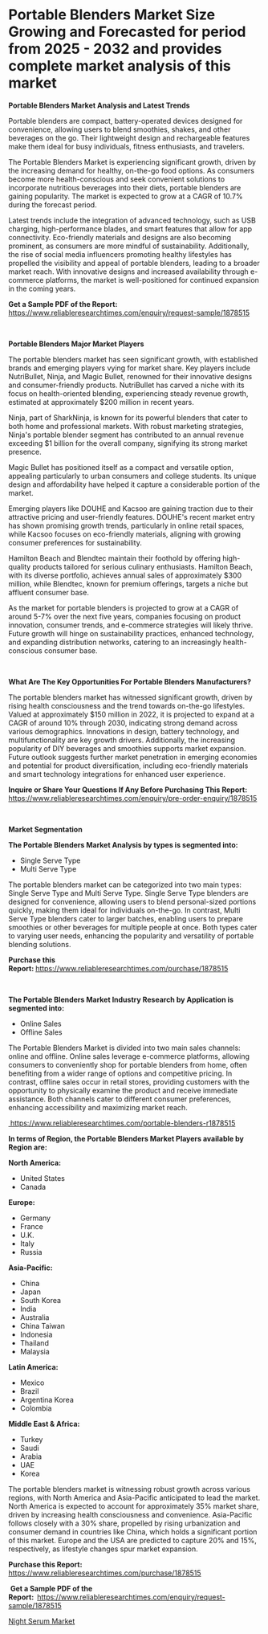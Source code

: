 <p><h1>Portable Blenders Market Size Growing and Forecasted for period from 2025 - 2032 and provides complete market analysis of this market</h1></p><p><strong>Portable Blenders Market Analysis and Latest Trends</strong></p>
<p><p>Portable blenders are compact, battery-operated devices designed for convenience, allowing users to blend smoothies, shakes, and other beverages on the go. Their lightweight design and rechargeable features make them ideal for busy individuals, fitness enthusiasts, and travelers. </p><p>The Portable Blenders Market is experiencing significant growth, driven by the increasing demand for healthy, on-the-go food options. As consumers become more health-conscious and seek convenient solutions to incorporate nutritious beverages into their diets, portable blenders are gaining popularity. The market is expected to grow at a CAGR of 10.7% during the forecast period. </p><p>Latest trends include the integration of advanced technology, such as USB charging, high-performance blades, and smart features that allow for app connectivity. Eco-friendly materials and designs are also becoming prominent, as consumers are more mindful of sustainability. Additionally, the rise of social media influencers promoting healthy lifestyles has propelled the visibility and appeal of portable blenders, leading to a broader market reach. With innovative designs and increased availability through e-commerce platforms, the market is well-positioned for continued expansion in the coming years.</p></p>
<p><strong>Get a Sample PDF of the Report:&nbsp;</strong> <a href="https://www.reliableresearchtimes.com/enquiry/request-sample/1878515?utm_campaign=1933&utm_medium=2&utm_source=Github&utm_content=ia&utm_term=08022025&utm_id=portable-blenders">https://www.reliableresearchtimes.com/enquiry/request-sample/1878515</a></p>
<p>&nbsp;</p>
<p><strong>Portable Blenders Major Market Players</strong></p>
<p><p>The portable blenders market has seen significant growth, with established brands and emerging players vying for market share. Key players include NutriBullet, Ninja, and Magic Bullet, renowned for their innovative designs and consumer-friendly products. NutriBullet has carved a niche with its focus on health-oriented blending, experiencing steady revenue growth, estimated at approximately $200 million in recent years.</p><p>Ninja, part of SharkNinja, is known for its powerful blenders that cater to both home and professional markets. With robust marketing strategies, Ninja's portable blender segment has contributed to an annual revenue exceeding $1 billion for the overall company, signifying its strong market presence.</p><p>Magic Bullet has positioned itself as a compact and versatile option, appealing particularly to urban consumers and college students. Its unique design and affordability have helped it capture a considerable portion of the market.</p><p>Emerging players like DOUHE and Kacsoo are gaining traction due to their attractive pricing and user-friendly features. DOUHE's recent market entry has shown promising growth trends, particularly in online retail spaces, while Kacsoo focuses on eco-friendly materials, aligning with growing consumer preferences for sustainability.</p><p>Hamilton Beach and Blendtec maintain their foothold by offering high-quality products tailored for serious culinary enthusiasts. Hamilton Beach, with its diverse portfolio, achieves annual sales of approximately $300 million, while Blendtec, known for premium offerings, targets a niche but affluent consumer base.</p><p>As the market for portable blenders is projected to grow at a CAGR of around 5-7% over the next five years, companies focusing on product innovation, consumer trends, and e-commerce strategies will likely thrive. Future growth will hinge on sustainability practices, enhanced technology, and expanding distribution networks, catering to an increasingly health-conscious consumer base.</p></p>
<p>&nbsp;</p>
<p><strong>What Are The Key Opportunities For Portable Blenders Manufacturers?</strong></p>
<p><p>The portable blenders market has witnessed significant growth, driven by rising health consciousness and the trend towards on-the-go lifestyles. Valued at approximately $150 million in 2022, it is projected to expand at a CAGR of around 10% through 2030, indicating strong demand across various demographics. Innovations in design, battery technology, and multifunctionality are key growth drivers. Additionally, the increasing popularity of DIY beverages and smoothies supports market expansion. Future outlook suggests further market penetration in emerging economies and potential for product diversification, including eco-friendly materials and smart technology integrations for enhanced user experience.</p></p>
<p><strong>Inquire or Share Your Questions If Any Before Purchasing This Report:</strong> <a href="https://www.reliableresearchtimes.com/enquiry/pre-order-enquiry/1878515?utm_campaign=1933&utm_medium=2&utm_source=Github&utm_content=ia&utm_term=08022025&utm_id=portable-blenders">https://www.reliableresearchtimes.com/enquiry/pre-order-enquiry/1878515</a></p>
<p>&nbsp;</p>
<p><strong>Market Segmentation</strong></p>
<p><strong>The Portable Blenders Market Analysis by types is segmented into:</strong></p>
<p><ul><li>Single Serve Type</li><li>Multi Serve Type</li></ul></p>
<p><p>The portable blenders market can be categorized into two main types: Single Serve Type and Multi Serve Type. Single Serve Type blenders are designed for convenience, allowing users to blend personal-sized portions quickly, making them ideal for individuals on-the-go. In contrast, Multi Serve Type blenders cater to larger batches, enabling users to prepare smoothies or other beverages for multiple people at once. Both types cater to varying user needs, enhancing the popularity and versatility of portable blending solutions.</p></p>
<p><strong>Purchase this Report:&nbsp;</strong><a href="https://www.reliableresearchtimes.com/purchase/1878515?utm_campaign=1933&utm_medium=2&utm_source=Github&utm_content=ia&utm_term=08022025&utm_id=portable-blenders">https://www.reliableresearchtimes.com/purchase/1878515</a></p>
<p>&nbsp;</p>
<p><strong>The Portable Blenders Market Industry Research by Application is segmented into:</strong></p>
<p><ul><li>Online Sales</li><li>Offline Sales</li></ul></p>
<p><p>The Portable Blenders Market is divided into two main sales channels: online and offline. Online sales leverage e-commerce platforms, allowing consumers to conveniently shop for portable blenders from home, often benefiting from a wider range of options and competitive pricing. In contrast, offline sales occur in retail stores, providing customers with the opportunity to physically examine the product and receive immediate assistance. Both channels cater to different consumer preferences, enhancing accessibility and maximizing market reach.</p></p>
<p><a href="https://www.reliableresearchtimes.com/portable-blenders-r1878515?utm_campaign=1933&utm_medium=2&utm_source=Github&utm_content=ia&utm_term=08022025&utm_id=portable-blenders">&nbsp;https://www.reliableresearchtimes.com/portable-blenders-r1878515</a></p>
<p><strong>In terms of Region, the Portable Blenders Market Players available by Region are:</strong></p>
<p>
    <p> <strong> North America: </strong>
        <ul>
            <li>United States</li>
            <li>Canada</li>
        </ul>
        </p> 
    <p> <strong> Europe: </strong>
        <ul>
            <li>Germany</li>
            <li>France</li>
            <li>U.K.</li>
            <li>Italy</li>
            <li>Russia</li>
        </ul>
        </p> 
    <p> <strong> Asia-Pacific: </strong>
        <ul>
            <li>China</li>
            <li>Japan</li>
            <li>South Korea</li>
            <li>India</li>
            <li>Australia</li>
            <li>China Taiwan</li>
            <li>Indonesia</li>
            <li>Thailand</li>
            <li>Malaysia</li>
        </ul>
        </p> 
    <p> <strong> Latin America: </strong>
        <ul>
            <li>Mexico</li>
            <li>Brazil</li>
            <li>Argentina Korea</li>
            <li>Colombia</li>
        </ul>
        </p> 
    <p> <strong> Middle East & Africa: </strong>
        <ul>
            <li>Turkey</li>
            <li>Saudi</li>
            <li>Arabia</li>
            <li>UAE</li>
            <li>Korea</li>
        </ul>
    </p>
    </p>
<p><p>The portable blenders market is witnessing robust growth across various regions, with North America and Asia-Pacific anticipated to lead the market. North America is expected to account for approximately 35% market share, driven by increasing health consciousness and convenience. Asia-Pacific follows closely with a 30% share, propelled by rising urbanization and consumer demand in countries like China, which holds a significant portion of this market. Europe and the USA are predicted to capture 20% and 15%, respectively, as lifestyle changes spur market expansion.</p></p>
<p><strong>Purchase this Report: </strong><a href="https://www.reliableresearchtimes.com/purchase/1878515?utm_campaign=1933&utm_medium=2&utm_source=Github&utm_content=ia&utm_term=08022025&utm_id=portable-blenders">https://www.reliableresearchtimes.com/purchase/1878515</a></p>
<p>&nbsp;<strong>Get a Sample PDF of the Report:&nbsp;&nbsp;</strong><a href="https://www.reliableresearchtimes.com/enquiry/request-sample/1878515?utm_campaign=1933&utm_medium=2&utm_source=Github&utm_content=ia&utm_term=08022025&utm_id=portable-blenders">https://www.reliableresearchtimes.com/enquiry/request-sample/1878515</a></p>
<p><strong></strong></p>
<p><p><a href="https://github.com/nathandecarvalho/Market-Research-Report-List-5/blob/main/night-serum-market.md?utm_campaign=1933&utm_medium=2&utm_source=Github&utm_content=ia&utm_term=08022025&utm_id=portable-blenders">Night Serum Market</a></p></p>